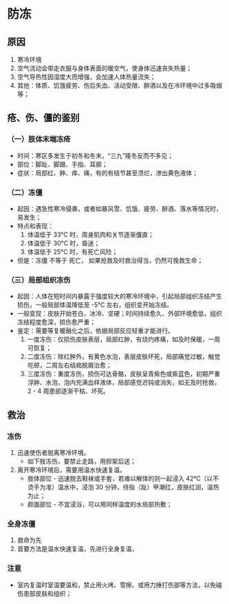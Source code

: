# 防冻

## 原因
1. 寒冷环境
2. 空气流动会带走衣服与身体表面的暖空气，使身体迅速丧失热量；
3. 空气导热性因湿度大而增强，会加速人体热量流失；
4. 其他：体质、饥饿疲劳、伤后失血、活动受限、醉酒以及在冷环境中过多吸烟等；

## 疮、伤、僵的鉴别
### （一）肢体末端冻疮
* 时间：寒区多发生于初冬和冬末，“三九”隆冬反而不多见；
* 部位：脚趾、脚跟、手指、耳廓；
* 症状：局部红、肿、痒、痛，有的有结节甚至溃烂，渗出黄色液体；

### （二）冻僵
* 起因：遇急性寒冷侵袭，或者如暴风雪、饥饿、疲劳、醉酒、落水等情况时，易发生；
* 特点和表现：
    1. 体温低于 33°C 时，周身肌肉和关节逐渐僵直；
    2. 体温低于 30°C 时，昏迷；
    3. 体温低于 25°C 时，有死亡风险；
* 但是：冻僵 不等于 死亡， 如果抢救及时救治得当，仍然可挽救生命；

### （三）局部组织冻伤
* 起因：人体在短时间内暴露于强度较大的寒冷环境中，引起局部组织冻结产生损伤，一般局部体温降低至 -5°C 左右，组织变开始冻结。
* 一般变现：皮肤开始苍白，冰冷、坚硬；时间持续愈久、外部环境愈低，组织冻结程度愈深，损伤愈严重；
* 鉴定：需要等复暖融化之后，依据局部反应轻重才能进行。
    1. 一度冻伤：仅损伤皮肤表层，局部红肿，有烧灼疼痛，如及时保暖，一周可恢复；
    2. 二度冻伤：除红肿外，有黄色水泡，表层皮肤坏死，局部痛觉过敏，触觉吃顿，二周左右结痂脱屑治愈；
    3. 三度冻伤：重度冻伤，损伤可达骨骼，皮肤呈青紫色或紫蓝色，初期严重浮肿、水泡，泡内充满血样液体，局部感觉迟钝或消失，如无及时抢救， 2 - 4 周患部逐渐干枯、坏死。

## 救治
### 冻伤
1. 迅速使伤者脱离寒冷环境。
    * 如下肢冻伤，要禁止走路，用担架后送；
2. 离开寒冷环境后，需要用温水快速复温。
    * 肢体部位 - 迅速脱去鞋袜或手套，若难以解体的则一起浸入 42°C（以不烫手为准）温水中，浸泡 30 分钟，待指（趾）甲潮红，皮肤红润，温热为止；
    * 颜面部位 - 不宜浸浴，可以用同样温度的水局部热敷；

### 全身冻僵
1. 救命为先
2. 首要方法是温水快速复温，先进行全身复温，

### 注意
* 室内复温时室温要温和，禁止用火烤、雪擦、或用力捶打伤部等方法，以免碰伤患部皮肤和组织；

